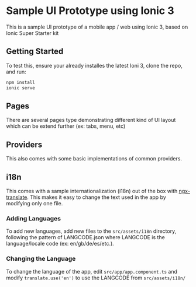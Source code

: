 # Sample UI Prototype using Ionic 3

This is a sample UI prototype of a mobile app / web using Ionic 3, based on Ionic Super Starter kit

## Getting Started

To test this, ensure your already installes the latest Ioni 3, clone the repo, and run:

```bash
npm install
ionic serve
```

## Pages

There are several pages type demonstrating different kind of UI layout which can be extend further (ex: tabs, menu, etc)

## Providers

This also comes with some basic implementations of common providers.

## i18n

This comes with a sample internationalization (i18n) out of the box with
[ngx-translate](https://github.com/ngx-translate/core). This makes it easy to
change the text used in the app by modifying only one file. 

### Adding Languages

To add new languages, add new files to the `src/assets/i18n` directory,
following the pattern of LANGCODE.json where LANGCODE is the language/locale
code (ex: en/gb/de/es/etc.).

### Changing the Language

To change the language of the app, edit `src/app/app.component.ts` and modify
`translate.use('en')` to use the LANGCODE from `src/assets/i18n/`

